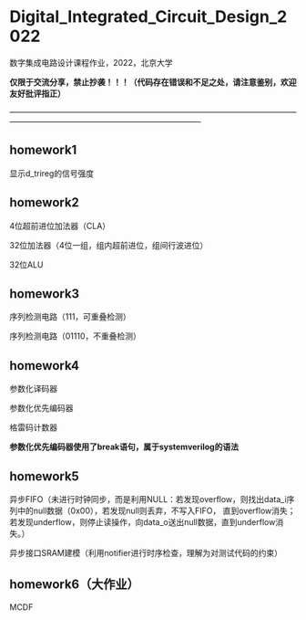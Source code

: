 # Digital_Integrated_Circuit_Design_2022
数字集成电路设计课程作业，2022，北京大学

**仅限于交流分享，禁止抄袭！！！（代码存在错误和不足之处，请注意鉴别，欢迎友好批评指正）**


————————————————————————————————————————————————————————————
## homework1
显示d_trireg的信号强度



## homework2
4位超前进位加法器（CLA）

32位加法器（4位一组，组内超前进位，组间行波进位）

32位ALU



## homework3
序列检测电路（111，可重叠检测）

序列检测电路（01110，不重叠检测）



## homework4
参数化译码器

参数化优先编码器

格雷码计数器

**参数化优先编码器使用了break语句，属于systemverilog的语法**



## homework5
异步FIFO（未进行时钟同步，而是利用NULL：若发现overflow，则找出data_i序列中的null数据（0x00），若发现null则丢弃，不写入FIFO，
          直到overflow消失；若发现underflow，则停止读操作，向data_o送出null数据，直到underflow消失。）
          
异步接口SRAM建模（利用notifier进行时序检查，理解为对测试代码的约束）



## homework6（大作业）
MCDF


